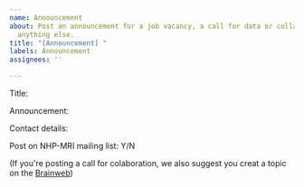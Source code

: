 ```yaml
---
name: Announcement
about: Post an announcement for a job vacancy, a call for data or collaboration, or
  anything else.
title: "[Announcement] "
labels: Announcement
assignees: ''

---
```


Title: 

Announcement:  

Contact details: 

Post on NHP-MRI mailing list: Y/N

(If you're posting a call for colaboration, we also suggest you creat a topic on the [Brainweb](https://prime-re.github.io/brainweb/))
